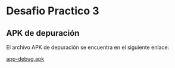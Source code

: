 # Desafio Practico 3

## APK de depuración

El archivo APK de depuración se encuentra en el siguiente enlace:

[app-debug.apk](https://drive.google.com/drive/folders/1i6oMRPMaG3Hd3JhSIvRUJSNu9SgmSHqW?usp=sharing)
